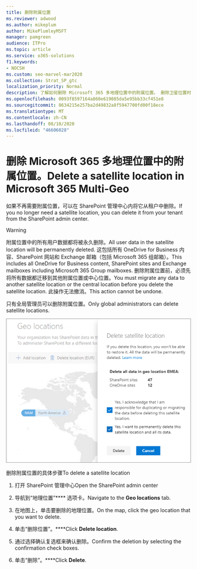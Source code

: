 ```yaml
---
title: 删除附属位置
ms.reviewer: adwood
ms.author: mikeplum
author: MikePlumleyMSFT
manager: pamgreen
audience: ITPro
ms.topic: article
ms.service: o365-solutions
f1.keywords:
- NOCSH
ms.custom: seo-marvel-mar2020
ms.collection: Strat_SP_gtc
localization_priority: Normal
description: 了解如何删除 Microsoft 365 多地理位置中的附属位置。 删除卫星位置时，所有用户数据也会永久删除。
ms.openlocfilehash: 0093f8597164a860e619085da5e95bb33cf451e8
ms.sourcegitcommit: 8634215e257ba2d49832a8f5947700fd00f18ece
ms.translationtype: MT
ms.contentlocale: zh-CN
ms.lasthandoff: 08/10/2020
ms.locfileid: "46606028"
---
```

# <a name="delete-a-satellite-location-in-microsoft-365-multi-geo"></a><span data-ttu-id="4a4a2-104">删除 Microsoft 365 多地理位置中的附属位置。</span><span class="sxs-lookup"><span data-stu-id="4a4a2-104">Delete a satellite location in Microsoft 365 Multi-Geo</span></span>

<span data-ttu-id="4a4a2-105">如果不再需要附属位置，可以在 SharePoint 管理中心内将它从租户中删除。</span><span class="sxs-lookup"><span data-stu-id="4a4a2-105">If you no longer need a satellite location, you can delete it from your tenant from the SharePoint admin center.</span></span>

> [!WARNING]
> <span data-ttu-id="4a4a2-106">附属位置中的所有用户数据都将被永久删除。</span><span class="sxs-lookup"><span data-stu-id="4a4a2-106">All user data in the satellite location will be permanently deleted.</span></span> <span data-ttu-id="4a4a2-107">这包括所有 OneDrive for Business 内容、SharePoint 网站和 Exchange 邮箱（包括 Microsoft 365 组邮箱）。</span><span class="sxs-lookup"><span data-stu-id="4a4a2-107">This includes all OneDrive for Business content, SharePoint sites and Exchange mailboxes including Microsoft 365 Group mailboxes.</span></span> <span data-ttu-id="4a4a2-108">删除附属位置前，必须先将所有数据都迁移到其他附属位置或中心位置。</span><span class="sxs-lookup"><span data-stu-id="4a4a2-108">You must migrate any data to another satellite location or the central location before you delete the satellite location.</span></span> <span data-ttu-id="4a4a2-109">此操作无法撤消。</span><span class="sxs-lookup"><span data-stu-id="4a4a2-109">This action cannot be undone.</span></span>

<span data-ttu-id="4a4a2-110">只有全局管理员可以删除附属位置。</span><span class="sxs-lookup"><span data-stu-id="4a4a2-110">Only global administrators can delete satellite locations.</span></span>

![显示地理位置删除 UI 的多地理位置管理中心屏幕截图](media/multi-geo-delete-satellite-location.png)

<span data-ttu-id="4a4a2-112">删除附属位置的具体步骤</span><span class="sxs-lookup"><span data-stu-id="4a4a2-112">To delete a satellite location</span></span>

1. <span data-ttu-id="4a4a2-113">打开 SharePoint 管理中心</span><span class="sxs-lookup"><span data-stu-id="4a4a2-113">Open the SharePoint admin center</span></span>

2. <span data-ttu-id="4a4a2-114">导航到“地理位置”\*\*\*\* 选项卡。</span><span class="sxs-lookup"><span data-stu-id="4a4a2-114">Navigate to the **Geo locations** tab.</span></span>

3. <span data-ttu-id="4a4a2-115">在地图上，单击要删除的地理位置。</span><span class="sxs-lookup"><span data-stu-id="4a4a2-115">On the map, click the geo location that you want to delete.</span></span>

4. <span data-ttu-id="4a4a2-116">单击“删除位置”。\*\*\*\*</span><span class="sxs-lookup"><span data-stu-id="4a4a2-116">Click **Delete location**.</span></span>

5. <span data-ttu-id="4a4a2-117">通过选择确认复选框来确认删除。</span><span class="sxs-lookup"><span data-stu-id="4a4a2-117">Confirm the deletion by selecting the confirmation check boxes.</span></span>

6. <span data-ttu-id="4a4a2-118">单击“删除”。\*\*\*\*</span><span class="sxs-lookup"><span data-stu-id="4a4a2-118">Click **Delete**.</span></span>
